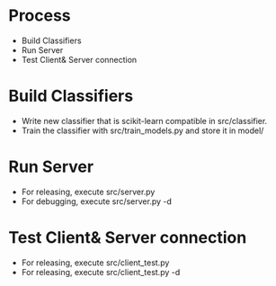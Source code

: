 # Process
- Build Classifiers
- Run Server
- Test Client& Server connection

# Build Classifiers
- Write new classifier that is scikit-learn compatible in src/classifier.
- Train the classifier with src/train_models.py and store it in model/

# Run Server
- For releasing, execute src/server.py
- For debugging, execute src/server.py -d

# Test Client& Server connection
- For releasing, execute src/client_test.py
- For releasing, execute src/client_test.py -d
